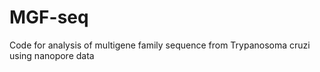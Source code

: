 # MGF-seq
Code for analysis of multigene family sequence from Trypanosoma cruzi using nanopore data
